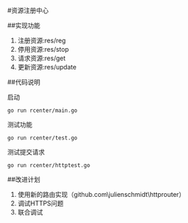 ﻿#资源注册中心

##实现功能

1. 注册资源:res/reg
2. 停用资源:res/stop
3. 请求资源:res/get
4. 更新资源:res/update

##代码说明

启动
```
go run rcenter/main.go
```
测试功能
```
go run rcenter/test.go
```
测试提交请求
```
go run rcenter/httptest.go
```


##改进计划

1. 使用新的路由实现（github.com\julienschmidt\httprouter）
2. 调试HTTPS问题
3. 联合调试